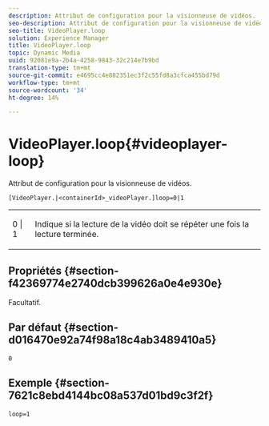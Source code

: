 ```yaml
---
description: Attribut de configuration pour la visionneuse de vidéos.
seo-description: Attribut de configuration pour la visionneuse de vidéos.
seo-title: VideoPlayer.loop
solution: Experience Manager
title: VideoPlayer.loop
topic: Dynamic Media
uuid: 92081e9a-2b4a-4258-9843-32c214e7b9bd
translation-type: tm+mt
source-git-commit: e4695cc4e882351ec3f2c55fd8a3cfca455bd79d
workflow-type: tm+mt
source-wordcount: '34'
ht-degree: 14%

---
```



# VideoPlayer.loop{#videoplayer-loop}

Attribut de configuration pour la visionneuse de vidéos.

`[VideoPlayer.|<containerId>_videoPlayer.]loop=0|1`

<table id="table_C616483932C2482CA9794DDD7313FD7C"> 
 <tbody> 
  <tr> 
   <td colname="col1"> <p> <span class="codeph"> 0 | 1 </span> </p> </td> 
   <td colname="col2"> <p> Indique si la lecture de la vidéo doit se répéter une fois la lecture terminée. </p> </td> 
  </tr> 
 </tbody> 
</table>

## Propriétés {#section-f42369774e2740dcb399626a0e4e930e}

Facultatif.

## Par défaut {#section-d016470e92a74f98a18c4ab3489410a5}

`0`

## Exemple {#section-7621c8ebd4144bc08a537d01bd9c3f2f}

```
loop=1
```

